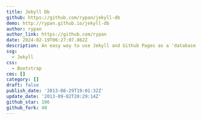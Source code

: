 ```yaml
---
title: Jekyll Db
github: https://github.com/rypan/jekyll-db
demo: http://rypan.github.io/jekyll-db
author: rypan
author_link: https://github.com/rypan
date: 2024-02-19T06:27:07.862Z
description: An easy way to use Jekyll and Github Pages as a 'database'.
ssg:
  - Jekyll
css:
  - Bootstrap
cms: []
category: []
draft: false
publish_date: '2013-08-29T19:01:32Z'
update_date: '2013-09-02T20:29:14Z'
github_star: 106
github_fork: 40
---
```

